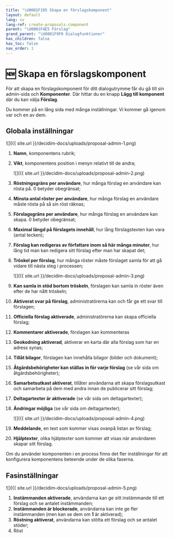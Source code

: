 ```yaml
---
title: "\U0001F195 Skapa en förslagskomponent"
layout: default
lang: sv
lang-ref: create-proposals-component
parent: "\U0001F4E5 Förslag"
grand_parent: "\U0001F9F0 Dialogfunktioner"
has_children: false
has_toc: false
nav_order: 1
---
```

# 🆕 Skapa en förslagskomponent

För att skapa en förslagskomponent för ditt dialogutrymme får du gå till sin admin-sida och **Komponenter**. Där hittar du en knapp **Lägg till komponent** där du kan välja **Förslag**.

Du kommer på en lång sida med många inställningar. Vi kommer gå igenom var och en av dem.

## Globala inställningar

![]({{ site.url }}/decidim-docs/uploads/proposal-admin-1.png)

 1. **Namn**, komponentens rubrik;
 2. **Vikt**, komponentens position i menyn relativt till de andra;

    ![]({{ site.url }}/decidim-docs/uploads/proposal-admin-2.png)
 3. **Röstningsgräns per användare**, hur många förslag en användare kan rösta på. 0 betyder obegränsat;
 4. **Minsta antal röster per användare**, hur många förslag en användare måste rösta på så sin röst räknas;
 5. **Förslagsgräns per användare**, hur många förslag en användare kan skapa. 0 betyder obegränsat;
 6. **Maximal längd på förslagets innehåll**, hur lång förslagstexten kan vara (antal tecken);
 7. **Förslag kan redigeras av författare inom så här många minuter**, hur lång tid man kan redigera sitt förslag efter man har skapat det;
 8. **Tröskel per förslag**, hur många röster måste förslaget samla för att gå vidare till nästa steg i processen;

    ![]({{ site.url }}/decidim-docs/uploads/proposal-admin-3.png)
 9. **Kan samla in stöd bortom tröskeln**, förslagen kan samla in röster även efter de har nått tröskeln;
10. **Aktiverat svar på förslag**, administratörerna kan och får ge ett svar till förslagen;
11. **Officiella förslag aktiverade**, administratörerna kan skapa officiella förslag;
12. **Kommentarer aktiverade**, förslagen kan kommenteras
13. **Geokodning aktiverad**, aktiverar en karta där alla förslag som har en adress synas;
14. **Tillåt bilagor**, förslagen kan innehålla bilagor (bilder och dokument);
15. **Åtgärdsbehörigheter kan ställas in för varje förslag** (se vår sida om åtgärdsbehörigheter);
16. **Samarbetsutkast aktiverat**, tillåter användarna att skapa förslagsutkast och samarbeta på dem med andra innan de publicerar sitt förslag;
17. **Deltagartexter är aktiverade** (se vår sida om deltagartexter);
18. **Ändringar möjliga** (se vår sida om deltagartexter);

    ![]({{ site.url }}/decidim-docs/uploads/proposal-admin-4.png)
19. **Meddelande**, en text som kommer visas ovanpå listan av förslag;
20. **Hjälptexter**, olika hjälptexter som kommer att visas när användaren skapar sitt förslag.

Om du använder komponenten i en process finns det fler inställningar för att konfigurera komponentens beteende under de olika faserna.

## Fasinställningar

![]({{ site.url }}/decidim-docs/uploads/proposal-admin-5.png)

1. **Instämmanden aktiverade**, användarna kan ge sitt instämmande till ett förslag och se antalet instämmanden;
2. **Instämmanden är blockerade**, användarna kan inte ge fler instämmanden (men kan se dem om **1** är aktiverad);
3. **Röstning aktiverat**, användarna kan stötta ett förslag och se antalet stöder;
4. Röst
